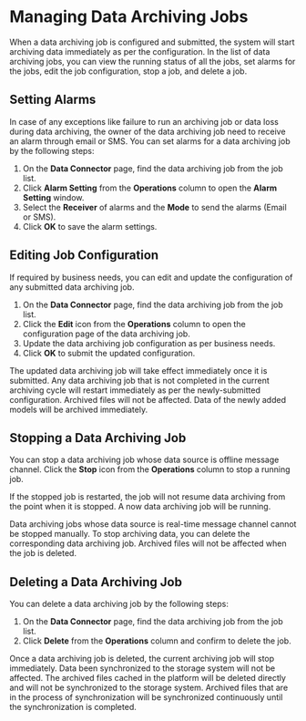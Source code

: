 # Managing Data Archiving Jobs
When a data archiving job is configured and submitted, the system will start archiving data immediately as per the configuration. In the list of data archiving jobs, you can view the running status of all the jobs, set alarms for the jobs, edit the job configuration, stop a job, and delete a job.

## Setting Alarms

In case of any exceptions like failure to run an archiving job or data loss during data archiving, the owner of the data archiving job need to receive an alarm through email or SMS. You can set alarms for a data archiving job by the following steps:

1. On the **Data Connector** page, find the data archiving job from the job list.
2. Click **Alarm Setting** from the **Operations** column to open the **Alarm Setting** window.
3. Select the **Receiver** of alarms and the **Mode** to send the alarms (Email or SMS).
4. Click **OK** to save the alarm settings.

<!--

## Viewing Logs

You can view the running logs of a running data archiving job.

1. On the **Data Archiving** page, find the submitted data archiving policy in the list of policies.
2. Click **Operations > View Log** to open and view the log file.
3. Click **Download Logs** to download and save the log file of the data archiving job.

The log file contains the configuration of the data archiving policy, the archiving job status, the archiving job progress, the number of archived files, and the number of files synchronized to the target storage system.

-->

## Editing Job Configuration

If required by business needs, you can edit and update the configuration of any submitted data archiving job.

1. On the **Data Connector** page, find the data archiving job from the job list.
2. Click the **Edit** icon from the **Operations** column to open the configuration page of the data archiving job.
3. Update the data archiving job configuration as per business needs.
4. Click **OK** to submit the updated configuration.

The updated data archiving job will take effect immediately once it is submitted. Any data archiving job that is not completed in the current archiving cycle will restart immediately as per the newly-submitted configuration. Archived files will not be affected. Data of the newly added models will be archived immediately.

## Stopping a Data Archiving Job

You can stop a data archiving job whose data source is offline message channel. Click the **Stop** icon from the **Operations** column to stop a running job.

If the stopped job is restarted, the job will not resume data archiving from the point when it is stopped. A now data archiving job will be running.  

Data archiving jobs whose data source is real-time message channel cannot be stopped manually. To stop archiving data, you can delete the corresponding data archiving job. Archived files will not be affected when the job is deleted.

## Deleting a Data Archiving Job

You can delete a data archiving job by the following steps:

1. On the **Data Connector** page, find the data archiving job from the job list.
2. Click **Delete** from the **Operations** column and confirm to delete the job.

Once a data archiving job is deleted, the current archiving job will stop immediately. Data been synchronized to the storage system will not be affected. The archived files cached in the platform will be deleted directly and will not be synchronized to the storage system. Archived files that are in the process of synchronization will be synchronized continuously until the synchronization is completed.